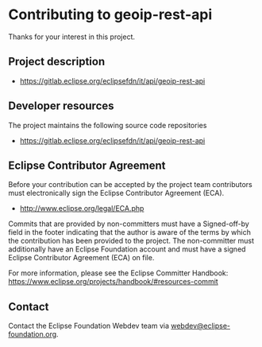 # Contributing to geoip-rest-api

Thanks for your interest in this project.

## Project description

* https://gitlab.eclipse.org/eclipsefdn/it/api/geoip-rest-api

## Developer resources

The project maintains the following source code repositories

* https://gitlab.eclipse.org/eclipsefdn/it/api/geoip-rest-api

## Eclipse Contributor Agreement

Before your contribution can be accepted by the project team contributors must
electronically sign the Eclipse Contributor Agreement (ECA).

* http://www.eclipse.org/legal/ECA.php

Commits that are provided by non-committers must have a Signed-off-by field in
the footer indicating that the author is aware of the terms by which the
contribution has been provided to the project. The non-committer must
additionally have an Eclipse Foundation account and must have a signed Eclipse
Contributor Agreement (ECA) on file.

For more information, please see the Eclipse Committer Handbook:
https://www.eclipse.org/projects/handbook/#resources-commit

## Contact

Contact the Eclipse Foundation Webdev team via webdev@eclipse-foundation.org.
